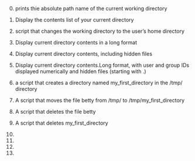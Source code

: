 0. prints thie absolute path name of the current working directory

1. Display the contents list of your current directory

2. script that changes the working directory to the user’s home directory

3. Display current directory contents in a long format

4. Display current directory contents, including hidden files

5. Display current directory contents.Long format, with user and group IDs displayed numerically and  hidden files (starting with .)

6.  a script that creates a directory named my_first_directory in the /tmp/ directory

7. A script that moves  the file betty from /tmp/ to /tmp/my_first_directory

8. A script that deletes the file betty

9. A script that deletes my_first_directory

10. 

11. 

12. 

13. 
